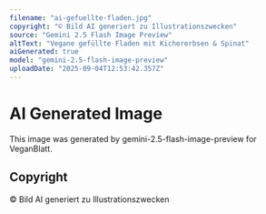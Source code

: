```yaml
---
filename: "ai-gefuellte-fladen.jpg"
copyright: "© Bild AI generiert zu Illustrationszwecken"
source: "Gemini 2.5 Flash Image Preview"
altText: "Vegane gefüllte Fladen mit Kichererbsen & Spinat"
aiGenerated: true
model: "gemini-2.5-flash-image-preview"
uploadDate: "2025-09-04T12:53:42.357Z"
---
```


# AI Generated Image

This image was generated by gemini-2.5-flash-image-preview for VeganBlatt.

## Copyright
© Bild AI generiert zu Illustrationszwecken
